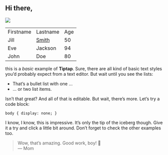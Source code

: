 ## Hi there,

![](https://upload.wikimedia.org/wikipedia/commons/thumb/b/ba/Mark_I_series_tank.jpg/640px-Mark_I_series_tank.jpg)

|           |                     |     |
| --------- | ------------------- | --- |
| Firstname | Lastname            | Age |
| Jill      | [Smith](google.com) | 50  |
| Eve       | Jackson             | 94  |
| John      | Doe                 | 80  |

this is a _basic_ example of **Tiptap**. Sure, there are all kind of basic text styles you’d probably expect from a text editor. But wait until you see the lists:

- That’s a bullet list with one …
- … or two list items.

Isn’t that great? And all of that is editable. But wait, there’s more. Let’s try a code block:

    body { display: none; }

I know, I know, this is impressive. It’s only the tip of the iceberg though. Give it a try and click a little bit around. Don’t forget to check the other examples too.

> Wow, that’s amazing. Good work, boy! 👏  
> — Mom
